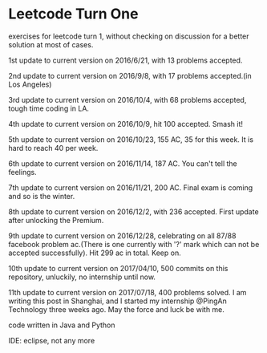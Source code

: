 # Leetcode Turn One

exercises for leetcode turn 1, without checking on discussion for a better solution at most of cases.

1st update to current version on 2016/6/21, with 13 problems accepted.

2nd update to current version on 2016/9/8, with 17 problems accepted.(in Los Angeles)

3rd update to current version on 2016/10/4, with 68 problems accepted, tough time coding in LA.

4th update to current version on 2016/10/9, hit 100 accepted. Smash it! 

5th update to current version on 2016/10/23, 155 AC, 35 for this week. It is hard to reach 40 per week.

6th update to current version on 2016/11/14, 187 AC. You can't tell the feelings.

7th update to current version on 2016/11/21, 200 AC. Final exam is coming and so is the winter.

8th update to current version on 2016/12/2, with 236 accepted. First update after unlocking the Premium.

9th update to current version on 2016/12/28, celebrating on all 87/88 facebook problem ac.(There is one currently with '?' mark which can not be accepted successfully). Hit 299 ac in total. Keep on.

10th update to current version on 2017/04/10, 500 commits on this repository, unluckily, no internship until now.

11th update to current version on 2017/07/18, 400 problems solved. I am writing this post in Shanghai, and I started my internship @PingAn Technology three weeks ago. May the force and luck be with me.

code written in Java and Python

IDE: eclipse, not any more

